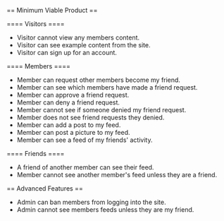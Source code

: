 == Minimum Viable Product ==

==== Visitors ====

* Visitor cannot view any members content.
* Visitor can see example content from the site.
* Visitor can sign up for an account.

==== Members ====

* Member can request other members become my friend.
* Member can see which members have made a friend request.
* Member can approve a friend request.
* Member can deny a friend request.
* Member cannot see if someone denied my friend request.
* Member does not see friend requests they denied.
* Member can add a post to my feed.
* Member can post a picture to my feed.
* Member can see a feed of my friends' activity.

==== Friends ====

* A friend of another member can see their feed.
* Member cannot see another member's feed unless they are a friend.

== Advanced Features ==

* Admin can ban members from logging into the site.
* Admin cannot see members feeds unless they are my friend.

